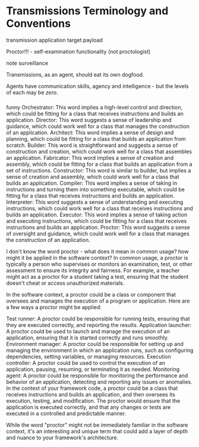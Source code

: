 # Transmissions Terminology and Conventions

transmission
application
target
payload

Proctor!!! - self-examination functionality (not proctologist)

note surveillance


Transmissions, as an agent, should eat its own dogfood.

Agents have communication skills, agency and intelligence - but the levels of each may be *zero*. 

###

funny
Orchestrator: This word implies a high-level control and direction, which could be fitting for a class that receives instructions and builds an application.
Director: This word suggests a sense of leadership and guidance, which could work well for a class that manages the construction of an application.
Architect: This word implies a sense of design and planning, which could be fitting for a class that builds an application from scratch.
Builder: This word is straightforward and suggests a sense of construction and creation, which could work well for a class that assembles an application.
Fabricator: This word implies a sense of creation and assembly, which could be fitting for a class that builds an application from a set of instructions.
Constructor: This word is similar to builder, but implies a sense of creation and assembly, which could work well for a class that builds an application.
Compiler: This word implies a sense of taking in instructions and turning them into something executable, which could be fitting for a class that receives instructions and builds an application.
Interpreter: This word suggests a sense of understanding and executing instructions, which could work well for a class that receives instructions and builds an application.
Executor: This word implies a sense of taking action and executing instructions, which could be fitting for a class that receives instructions and builds an application.
Proctor: This word suggests a sense of oversight and guidance, which could work well for a class that manages the construction of an application.

I don't know the word proctor - what does it mean in common usage? how might it be applied in the software context?
In common usage, a proctor is typically a person who supervises or monitors an examination, test, or other assessment to ensure its integrity and fairness. For example, a teacher might act as a proctor for a student taking a test, ensuring that the student doesn't cheat or access unauthorized materials.

In the software context, a proctor could be a class or component that oversees and manages the execution of a program or application. Here are a few ways a proctor might be applied:

Test runner: A proctor could be responsible for running tests, ensuring that they are executed correctly, and reporting the results.
Application launcher: A proctor could be used to launch and manage the execution of an application, ensuring that it is started correctly and runs smoothly.
Environment manager: A proctor could be responsible for setting up and managing the environment in which an application runs, such as configuring dependencies, setting variables, or managing resources.
Execution controller: A proctor could be used to control the execution of an application, pausing, resuming, or terminating it as needed.
Monitoring agent: A proctor could be responsible for monitoring the performance and behavior of an application, detecting and reporting any issues or anomalies.
In the context of your framework code, a proctor could be a class that receives instructions and builds an application, and then oversees its execution, testing, and modification. The proctor would ensure that the application is executed correctly, and that any changes or tests are executed in a controlled and predictable manner.

While the word "proctor" might not be immediately familiar in the software context, it's an interesting and unique term that could add a layer of depth and nuance to your framework's architecture.
